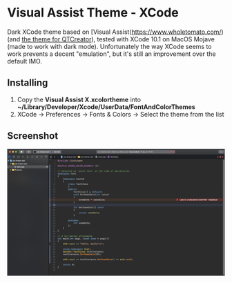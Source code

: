 # Visual Assist Theme - XCode
Dark XCode theme based on [Visual Assist(https://www.wholetomato.com/) (and [the theme for QTCreator](https://github.com/artem-ogre/visual-assist-theme-qtcreator)), tested with XCode 10.1 on MacOS Mojave (made to work with dark mode). Unfortunately the way XCode seems to work prevents a decent "emulation", but it's still an improvement over the default IMO.

## Installing
1. Copy the **Visual Assist X.xcolortheme** into **~/Library/Developer/Xcode/UserData/FontAndColorThemes**
2. XCode -> Preferences -> Fonts & Colors -> Select the theme from the list

## Screenshot
![image](https://raw.githubusercontent.com/azurys94/visual-assist-theme-xcode/master/screenshot.png)